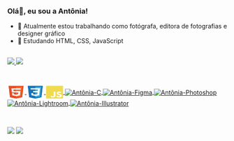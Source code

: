 ### Olá👋, eu sou a Antônia!

- 🔭 Atualmente estou trabalhando como fotógrafa, editora de fotografias e designer gráfico
- 🌱 Estudando HTML, CSS, JavaScript

##

<div style="display: inline_block">
  <a href="https://github.com/antoniakarinaalvesdasilva">
  <img height="180em" src="https://github-readme-stats.vercel.app/api?username=antoniakarinaalvesdasilva&show_icons=true&theme=algolia&include_all_commits=true&count_private=true"/>
  <img height="180em" src="https://github-readme-stats.vercel.app/api/top-langs/?username=antoniakarinaalvesdasilva&layout=compact&langs_count=7&theme=algolia"/>
</div>

##

<div style="display: inline_block"><br>
  <img align="center" alt="Antônia-HTML" height="30" width="40" src="https://raw.githubusercontent.com/devicons/devicon/master/icons/html5/html5-original.svg">
  <img align="center" alt="Antônia-CSS" height="30" width="40" src="https://raw.githubusercontent.com/devicons/devicon/master/icons/css3/css3-original.svg">
  <img align="center" alt="Antônia-JavaScript" height="30" width="40" src="https://raw.githubusercontent.com/devicons/devicon/master/icons/javascript/javascript-plain.svg">
  <img align="center" alt="Antônia-C" height="30" width="40" src="https://cdn.jsdelivr.net/gh/devicons/devicon/icons/c/c-original.svg">
  <img align="center" alt="Antônia-Figma" height="30" width="40" src="https://cdn.jsdelivr.net/gh/devicons/devicon/icons/figma/figma-original.svg">
  <img align="center" alt="Antônia-Photoshop" height="30" width="40" src="https://cdn.jsdelivr.net/gh/devicons/devicon/icons/photoshop/photoshop-plain.svg">
  <img align="center" alt="Antônia-Lightroom" height="30" width="40" src="https://upload.wikimedia.org/wikipedia/commons/b/b6/Adobe_Photoshop_Lightroom_CC_logo.svg">
  <img align="center" alt="Antônia-Illustrator" height="30" width="40" src="https://cdn.jsdelivr.net/gh/devicons/devicon/icons/illustrator/illustrator-plain.svg">
</div>

##
<br>
<div> 
  <a href = "mailto:antoniasilva@alunos.utfpr.edu.br"><img src="https://img.shields.io/badge/-Gmail-%23333?style=for-the-badge&logo=gmail&logoColor=white" target="_blank"></a>
  <a href="https://www.linkedin.com/in/antonia-karina-alves-da-silva-2a0b041a4/" target="_blank"><img src="https://img.shields.io/badge/-LinkedIn-%230077B5?style=for-the-badge&logo=linkedin&logoColor=white" target="_blank"></a> 
  <br>
</div>

  
